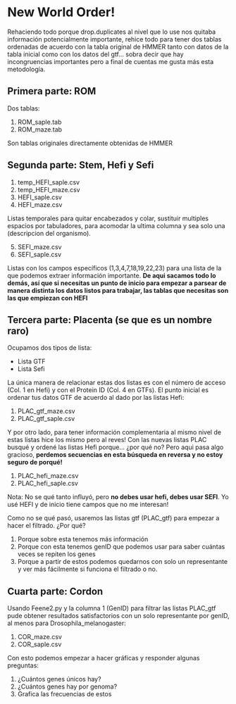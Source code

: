 # New World Order!

Rehaciendo todo porque drop.duplicates al nivel que lo use nos quitaba información potencialmente importante, rehice todo para tener dos tablas ordenadas de acuerdo con la tabla original de HMMER tanto con datos de la tabla inicial como con los datos del gtf... sobra decir que hay incongruencias importantes pero a final de cuentas me gusta más esta metodología.

## Primera parte: ROM

Dos tablas:

1. ROM_saple.tab
2. ROM_maze.tab

Son tablas originales directamente obtenidas de HMMER

## Segunda parte: Stem, Hefi y Sefi

1. temp_HEFI_saple.csv
2. temp_HEFI_maze.csv
3. HEFI_saple.csv
4. HEFI_maze.csv

Listas temporales para quitar encabezados y colar, sustituir multiples espacios por tabuladores, para acomodar la ultima columna y sea solo una (descripcion del organismo).

5. SEFI_maze.csv
6. SEFI_saple.csv

Listas con los campos específicos (1,3,4,7,18,19,22,23) para una lista de la que podemos extraer información importante. **De aqui sacamos todo lo demás, así que si necesitas un punto de inicio para empezar a parsear de manera distinta los datos listos para trabajar, las tablas que necesitas son las que empiezan con HEFI**

## Tercera parte: Placenta (se que es un nombre raro)

Ocupamos dos tipos de lista:

- Lista GTF
- Lista Sefi

La única manera de relacionar estas dos listas es con el número de acceso (Col. 1 en Hefi) y con el Protein ID (Col. 4 en GTFs). El punto inicial es ordenar tus datos GTF de acuerdo al dado por las listas Hefi:

1. PLAC_gtf_maze.csv
2. PLAC_gtf_saple.csv

Y por otro lado, para tener información complementaria al mismo nivel de estas listas hice los mismo pero al reves! Con las nuevas listas PLAC busqué y ordené las listas Hefi porque... ¿por qué no? Pero aqui pasa algo gracioso, **perdemos secuencias en esta búsqueda en reversa y no estoy seguro de porqué!**

1. PLAC_hefi_maze.csv
2. PLAC_hefi_saple.csv

Nota: No se qué tanto influyó, pero **no debes usar hefi, debes usar SEFI**. Yo usé HEFI y de inicio tiene campos que no me interesan!

Como no se qué pasó, usaremos las listas gtf (PLAC_gtf) para empezar a hacer el filtrado. ¿Por qué? 

1. Porque sobre esta tenemos más información
2. Porque con esta tenemos genID que podemos usar para saber cuántas veces se repiten los genes
3. Porque a partir de estos podemos quedarnos con solo un representante y ver más fácilmente si funciona el filtrado o no.

## Cuarta parte: Cordon

Usando Feene2.py y la columna 1 (GenID) para filtrar las listas PLAC_gtf pude obtener resultados satisfactorios con un solo representante por genID, al menos para Drosophila_melanogaster:

1. COR_maze.csv
2. COR_saple.csv

Con esto podemos empezar a hacer gráficas y responder algunas preguntas:

1. ¿Cuántos genes únicos hay?
2. ¿Cuántos genes hay por genoma?
3. Grafica las frecuencias de estos
